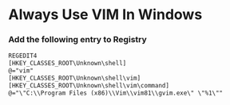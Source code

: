 # Always Use VIM In Windows

### Add the following entry to Registry
```txt
REGEDIT4
[HKEY_CLASSES_ROOT\Unknown\shell]
@="vim"
[HKEY_CLASSES_ROOT\Unknown\shell\vim]
[HKEY_CLASSES_ROOT\Unknown\shell\vim\command]
@="\"C:\\Program Files (x86)\\Vim\\vim81\\gvim.exe\" \"%1\""
```

